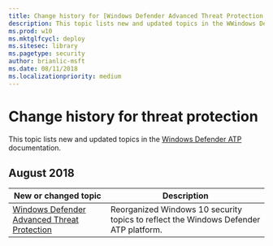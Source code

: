 ```yaml
---
title: Change history for [Windows Defender Advanced Threat Protection (Windows Defender ATP)](https://wincom.blob.core.windows.net/documents/Windows10_Commercial_Comparison.pdf)
description: This topic lists new and updated topics in the WWindows Defender ATP content set.
ms.prod: w10
ms.mktglfcycl: deploy
ms.sitesec: library
ms.pagetype: security
author: brianlic-msft
ms.date: 08/11/2018
ms.localizationpriority: medium
---
```


# Change history for threat protection
This topic lists new and updated topics in the [Windows Defender ATP](windows-defender-atp/windows-defender-advanced-threat-protection.md) documentation.

## August 2018

New or changed topic | Description
---------------------|------------
[Windows Defender Advanced Threat Protection](windows-defender-atp/windows-defender-advanced-threat-protection.md) | Reorganized Windows 10 security topics to reflect the Windows Defender ATP platform.

